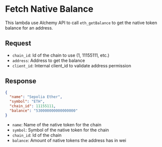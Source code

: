 # Fetch Native Balance

This lambda use Alchemy API to call `eth_getBalance` to get the native token balance for an address.

## Request
    
- `chain_id`: Id of the chain to use (1, 11155111, etc.)
- `address`: Address to get the balance
- `client_id`: Internal client_id to validate address permission


## Response


```json
{
  "name": "Sepolia Ether",
  "symbol": "ETH",
  "chain_id": 11155111,
  "balance": "530000000000000000"
}
```

- `name`: Name of the native token for the chain
- `symbol`: Symbol of the native token for the chain
- `chain_id`: Id of the chain
- `balance`: Amount of native tokens the address has in wei

